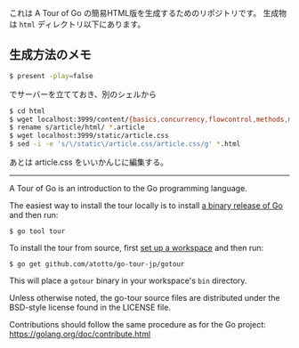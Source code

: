 これは A Tour of Go の簡易HTML版を生成するためのリポジトリです。
生成物は `html` ディレクトリ以下にあります。

## 生成方法のメモ

```sh
$ present -play=false
```

でサーバーを立てておき、別のシェルから

```sh
$ cd html
$ wget localhost:3999/content/{basics,concurrency,flowcontrol,methods,moretypes}.article
$ rename s/article/html/ *.article
$ wget localhost:3999/static/article.css
$ sed -i -e 's/\/static\/article.css/article.css/g' *.html
```

あとは article.css をいいかんじに編集する。

-------

A Tour of Go is an introduction to the Go programming language.

The easiest way to install the tour locally is to install
[a binary release of Go](https://golang.org/dl/) and then run:

	$ go tool tour

To install the tour from source, first 
[set up a workspace](https://golang.org/doc/code.html) and then run:

	$ go get github.com/atotto/go-tour-jp/gotour

This will place a `gotour` binary in your workspace's `bin` directory.

Unless otherwise noted, the go-tour source files are distributed
under the BSD-style license found in the LICENSE file.

Contributions should follow the same procedure as for the Go project:
https://golang.org/doc/contribute.html

